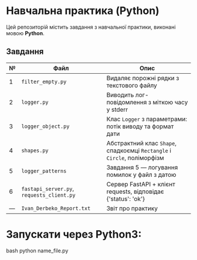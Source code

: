 # Навчальна практика (Python)

Цей репозиторій містить завдання з навчальної практики, виконані мовою **Python**.

## Завдання

| №  | Файл               | Опис                                                                 |
|----|--------------------|----------------------------------------------------------------------|
| 1  | `filter_empty.py`  | Видаляє порожні рядки з текстового файлу                             |
| 2  | `logger.py`        | Виводить лог-повідомлення з міткою часу у stderr                     |
| 3  | `logger_object.py` | Клас `Logger` з параметрами: потік виводу та формат дати              |
| 4  | `shapes.py`        | Абстрактний клас `Shape`, спадкоємці `Rectangle` і `Circle`, поліморфізм |
| 5  | `logger_patterns`         | Завдання 5 — логування помилок у файл з датою                        |
| 6  | `fastapi_server.py`, `requests_client.py` | Сервер FastAPI + клієнт requests, відповідає {'status': 'ok'} |
| —  | `Ivan_Derbeko_Report.txt` | Звіт про практику                                    |

# Запускати через Python3:

bash
python name_file.py
